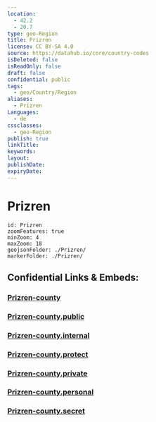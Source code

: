 ```yaml
---
location:
  - 42.2
  - 20.7
type: geo-Region
title: Prizren
license: CC BY-SA 4.0
source: https://datahub.io/core/country-codes
isDeleted: false
isReadOnly: false
draft: false
confidential: public
tags:
  - geo/Country/Region
aliases:
  - Prizren
Languages:
  - de
cssclasses:
  - geo-Region
publish: true
linkTitle:
keywords:
layout:
publishDate:
expiryDate:
---
```


# Prizren

```leaflet
id: Prizren
zoomFeatures: true 
minZoom: 4 
maxZoom: 18
geojsonFolder: ./Prizren/
markerFolder: ./Prizren/
```


## Confidential Links & Embeds: 

### [Prizren-county](/_Standards/Earth/Continent/Europe/Europe~South/Kosovo/districts~Kosovo/Prizren/counties~Prizren/Prizren-county.md) 

### [Prizren-county.public](/_public/Earth/Continent/Europe/Europe~South/Kosovo/districts~Kosovo/Prizren/counties~Prizren/Prizren-county.public.md) 

### [Prizren-county.internal](/_internal/Earth/Continent/Europe/Europe~South/Kosovo/districts~Kosovo/Prizren/counties~Prizren/Prizren-county.internal.md) 

### [Prizren-county.protect](/_protect/Earth/Continent/Europe/Europe~South/Kosovo/districts~Kosovo/Prizren/counties~Prizren/Prizren-county.protect.md) 

### [Prizren-county.private](/_private/Earth/Continent/Europe/Europe~South/Kosovo/districts~Kosovo/Prizren/counties~Prizren/Prizren-county.private.md) 

### [Prizren-county.personal](/_personal/Earth/Continent/Europe/Europe~South/Kosovo/districts~Kosovo/Prizren/counties~Prizren/Prizren-county.personal.md) 

### [Prizren-county.secret](/_secret/Earth/Continent/Europe/Europe~South/Kosovo/districts~Kosovo/Prizren/counties~Prizren/Prizren-county.secret.md)

